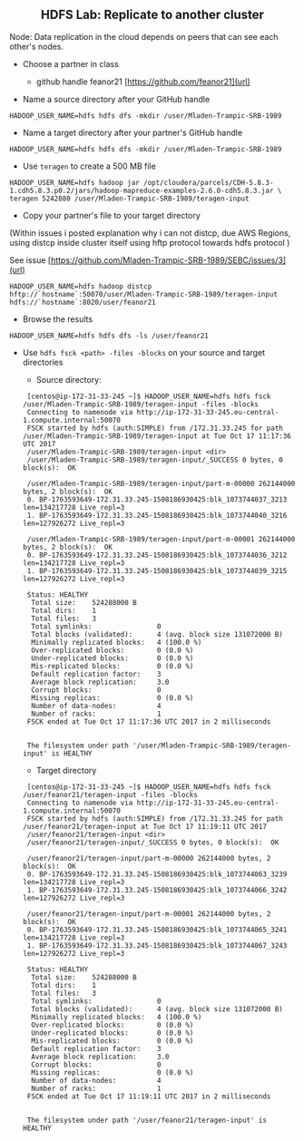 ## <center> HDFS Lab: Replicate to another cluster

Node: Data replication in the cloud depends on peers that can see each
other's nodes.

* Choose a partner in class
    * github handle feanor21 [https://github.com/feanor21](url)
   
* Name a source directory after your GitHub handle
```
HADOOP_USER_NAME=hdfs hdfs dfs -mkdir /user/Mladen-Trampic-SRB-1989
```
	
* Name a target directory after your partner's GitHub handle
```
HADOOP_USER_NAME=hdfs hdfs dfs -mkdir /user/Mladen-Trampic-SRB-1989
```
	
* Use `teragen` to create a 500 MB file
```
HADOOP_USER_NAME=hdfs hadoop jar /opt/cloudera/parcels/CDH-5.8.3-1.cdh5.8.3.p0.2/jars/hadoop-mapreduce-examples-2.6.0-cdh5.8.3.jar \
teragen 5242880 /user/Mladen-Trampic-SRB-1989/teragen-input
```

* Copy your partner's file to your target directory 
	
(Within issues i posted explanation why i can not distcp, due AWS Regions, using distcp inside cluster itself using hftp protocol towards hdfs protocol )

See issue [https://github.com/Mladen-Trampic-SRB-1989/SEBC/issues/3](url)

```
HADOOP_USER_NAME=hdfs hadoop distcp hftp://`hostname`:50070/user/Mladen-Trampic-SRB-1989/teragen-input hdfs://`hostname`:8020/user/feanor21
```

* Browse the results
```
HADOOP_USER_NAME=hdfs hdfs dfs -ls /user/feanor21
```

* Use `hdfs fsck <path> -files -blocks` on your source and target directories
     * Source directory:
     ```
      [centos@ip-172-31-33-245 ~]$ HADOOP_USER_NAME=hdfs hdfs fsck /user/Mladen-Trampic-SRB-1989/teragen-input -files -blocks
      Connecting to namenode via http://ip-172-31-33-245.eu-central-1.compute.internal:50070
      FSCK started by hdfs (auth:SIMPLE) from /172.31.33.245 for path /user/Mladen-Trampic-SRB-1989/teragen-input at Tue Oct 17 11:17:36 UTC 2017
      /user/Mladen-Trampic-SRB-1989/teragen-input <dir>
      /user/Mladen-Trampic-SRB-1989/teragen-input/_SUCCESS 0 bytes, 0 block(s):  OK
      
      /user/Mladen-Trampic-SRB-1989/teragen-input/part-m-00000 262144000 bytes, 2 block(s):  OK
      0. BP-1763593649-172.31.33.245-1508186930425:blk_1073744037_3213 len=134217728 Live_repl=3
      1. BP-1763593649-172.31.33.245-1508186930425:blk_1073744040_3216 len=127926272 Live_repl=3
      
      /user/Mladen-Trampic-SRB-1989/teragen-input/part-m-00001 262144000 bytes, 2 block(s):  OK
      0. BP-1763593649-172.31.33.245-1508186930425:blk_1073744036_3212 len=134217728 Live_repl=3
      1. BP-1763593649-172.31.33.245-1508186930425:blk_1073744039_3215 len=127926272 Live_repl=3
      
      Status: HEALTHY
       Total size:    524288000 B
       Total dirs:    1
       Total files:   3
       Total symlinks:                0
       Total blocks (validated):      4 (avg. block size 131072000 B)
       Minimally replicated blocks:   4 (100.0 %)
       Over-replicated blocks:        0 (0.0 %)
       Under-replicated blocks:       0 (0.0 %)
       Mis-replicated blocks:         0 (0.0 %)
       Default replication factor:    3
       Average block replication:     3.0
       Corrupt blocks:                0
       Missing replicas:              0 (0.0 %)
       Number of data-nodes:          4
       Number of racks:               1
      FSCK ended at Tue Oct 17 11:17:36 UTC 2017 in 2 milliseconds
      
      
      The filesystem under path '/user/Mladen-Trampic-SRB-1989/teragen-input' is HEALTHY
     ```

     * Target directory
	 
     ```
      [centos@ip-172-31-33-245 ~]$ HADOOP_USER_NAME=hdfs hdfs fsck /user/feanor21/teragen-input -files -blocks
      Connecting to namenode via http://ip-172-31-33-245.eu-central-1.compute.internal:50070
      FSCK started by hdfs (auth:SIMPLE) from /172.31.33.245 for path /user/feanor21/teragen-input at Tue Oct 17 11:19:11 UTC 2017
      /user/feanor21/teragen-input <dir>
      /user/feanor21/teragen-input/_SUCCESS 0 bytes, 0 block(s):  OK
      
      /user/feanor21/teragen-input/part-m-00000 262144000 bytes, 2 block(s):  OK
      0. BP-1763593649-172.31.33.245-1508186930425:blk_1073744063_3239 len=134217728 Live_repl=3
      1. BP-1763593649-172.31.33.245-1508186930425:blk_1073744066_3242 len=127926272 Live_repl=3
      
      /user/feanor21/teragen-input/part-m-00001 262144000 bytes, 2 block(s):  OK
      0. BP-1763593649-172.31.33.245-1508186930425:blk_1073744065_3241 len=134217728 Live_repl=3
      1. BP-1763593649-172.31.33.245-1508186930425:blk_1073744067_3243 len=127926272 Live_repl=3
      
      Status: HEALTHY
       Total size:    524288000 B
       Total dirs:    1
       Total files:   3
       Total symlinks:                0
       Total blocks (validated):      4 (avg. block size 131072000 B)
       Minimally replicated blocks:   4 (100.0 %)
       Over-replicated blocks:        0 (0.0 %)
       Under-replicated blocks:       0 (0.0 %)
       Mis-replicated blocks:         0 (0.0 %)
       Default replication factor:    3
       Average block replication:     3.0
       Corrupt blocks:                0
       Missing replicas:              0 (0.0 %)
       Number of data-nodes:          4
       Number of racks:               1
      FSCK ended at Tue Oct 17 11:19:11 UTC 2017 in 2 milliseconds
      
      
      The filesystem under path '/user/feanor21/teragen-input' is HEALTHY
     ```



